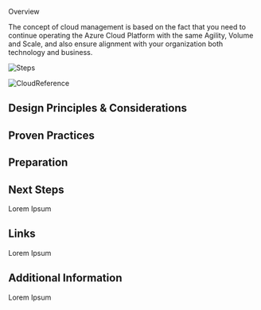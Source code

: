 Overview 

The concept of cloud management is based on the fact that you need to continue operating the Azure Cloud Platform with the same Agility, Volume and Scale, and also ensure alignment with your organization both technology and business. 

![Steps](https://github.com/alvarovitta/Management-and-Operations-/blob/master/_images/Steps.png)

![CloudReference](https://github.com/alvarovitta/Management-and-Operations-/blob/master/_images/CloudReferenceModel.png)


## Design Principles & Considerations 

 

 

 

## Proven Practices 

 

 

## Preparation 

 

## Next Steps 

Lorem Ipsum 

 

 

## Links 

Lorem Ipsum 

 

## Additional Information 

 

Lorem Ipsum 
